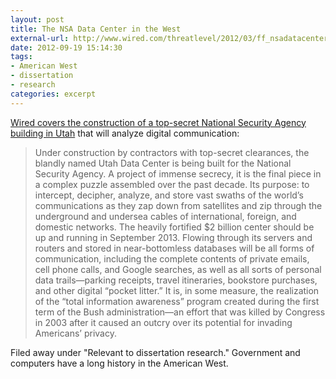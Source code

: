 ```yaml
---
layout: post
title: The NSA Data Center in the West
external-url: http://www.wired.com/threatlevel/2012/03/ff_nsadatacenter/all/1
date: 2012-09-19 15:14:30
tags:
- American West
- dissertation
- research
categories: excerpt
---
```

[Wired covers the construction of a top-secret National Security Agency building in Utah](http://www.wired.com/threatlevel/2012/03/ff_nsadatacenter/all/1) that will analyze digital communication:

> Under construction by contractors with top-secret clearances, the blandly named Utah Data Center is being built for the National Security Agency. A project of immense secrecy, it is the final piece in a complex puzzle assembled over the past decade. Its purpose: to intercept, decipher, analyze, and store vast swaths of the world’s communications as they zap down from satellites and zip through the underground and undersea cables of international, foreign, and domestic networks. The heavily fortified $2 billion center should be up and running in September 2013. Flowing through its servers and routers and stored in near-bottomless databases will be all forms of communication, including the complete contents of private emails, cell phone calls, and Google searches, as well as all sorts of personal data trails—parking receipts, travel itineraries, bookstore purchases, and other digital “pocket litter.” It is, in some measure, the realization of the “total information awareness” program created during the first term of the Bush administration—an effort that was killed by Congress in 2003 after it caused an outcry over its potential for invading Americans’ privacy.

Filed away under "Relevant to dissertation research." Government and computers have a long history in the American West. 
